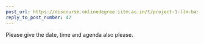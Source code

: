 ```yaml
---
post_url: https://discourse.onlinedegree.iitm.ac.in/t/project-1-llm-based-automation-agent-discussion-thread-tds-jan-2025/164277/44
reply_to_post_number: 42
---
```

Please give the date, time and agenda also please.
